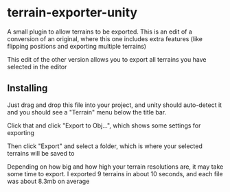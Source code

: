 # terrain-exporter-unity
A small plugin to allow terrains to be exported. This is an edit of a conversion of an original, where this one includes extra features (like flipping positions and exporting multiple terrains)

This edit of the other version allows you to export all terrains you have selected in the editor

## Installing
Just drag and drop this file into your project, and unity should auto-detect it and you should see a "Terrain" menu below the title bar.

Click that and click "Export to Obj...", which shows some settings for exporting

Then click "Export" and select a folder, which is where your selected terrains will be saved to

Depending on how big and how high your terrain resolutions are, it may take some time to export. I exported 9 terrains in about 10 seconds, and each file was about 8.3mb on average
